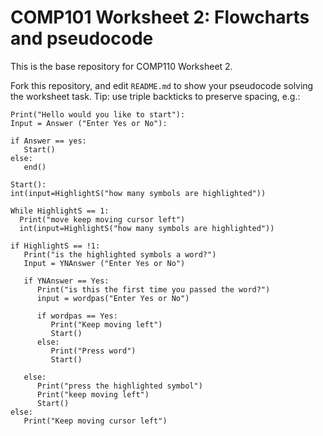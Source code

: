 # COMP101 Worksheet 2: Flowcharts and pseudocode

This is the base repository for COMP110 Worksheet 2.

Fork this repository, and edit `README.md` to show your pseudocode solving the worksheet task. Tip: use triple backticks to preserve spacing, e.g.:

```
Print("Hello would you like to start"):
Input = Answer ("Enter Yes or No"):

if Answer == yes:
   Start()
else:
   end()

Start():
int(input=HighlightS("how many symbols are highlighted"))

While HighlightS == 1:
  Print("move keep moving cursor left")
  int(input=HighlightS("how many symbols are highlighted"))
  
if HighlightS == !1:
   Print("is the highlighted symbols a word?")
   Input = YNAnswer ("Enter Yes or No")
   
   if YNAnswer == Yes:
      Print("is this the first time you passed the word?")
      input = wordpas("Enter Yes or No")
      
      if wordpas == Yes:
         Print("Keep moving left")
         Start()
      else:
         Print("Press word")
         Start()
      
   else:
      Print("press the highlighted symbol")
      Print("keep moving left")
      Start()
else:
   Print("Keep moving cursor left")
   

```
